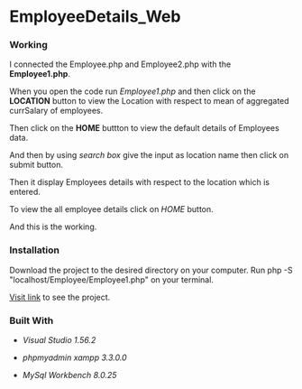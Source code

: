 # EmployeeDetails_Web
### Working
I connected the Employee.php and Employee2.php with the **Employee1.php**.

When you open the code run *Employee1.php* and then click on the **LOCATION** button to view the Location with respect to mean of aggregated currSalary of employees.

Then click on the **HOME** buttton to view the default details of Employees data.

And then by using *search box* give the input as location name then click on submit button.

Then it display Employees details with respect to the location which is entered.

To view the all employee details click on *HOME* button.

And this is the working.

### Installation
Download the project to the desired directory on your computer.
Run php -S "localhost/Employee/Employee1.php" on your terminal.

[Visit link](http://localhost/Employee/Employee1.php) to see the project.

### Built With
- *Visual Studio 1.56.2*

- *phpmyadmin xampp 3.3.0.0*

- *MySql Workbench 8.0.25*
